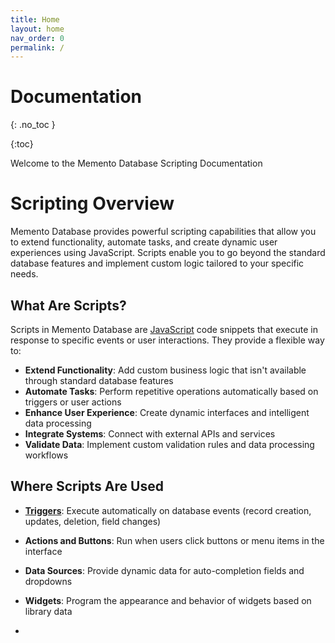 ```yaml
---
title: Home
layout: home
nav_order: 0
permalink: /
---
```


# Documentation
{: .no_toc } 

{:toc}

Welcome to the Memento Database Scripting Documentation

# Scripting Overview

Memento Database provides powerful scripting capabilities that allow you to extend functionality, automate tasks, and create dynamic user experiences using JavaScript. Scripts enable you to go beyond the standard database features and implement custom logic tailored to your specific needs.

## What Are Scripts?

Scripts in Memento Database are [JavaScript](https://developer.mozilla.org/en-US/docs/Web/JavaScript) code snippets that execute in response to specific events or user interactions. They provide a flexible way to:

- **Extend Functionality**: Add custom business logic that isn't available through standard database features
- **Automate Tasks**: Perform repetitive operations automatically based on triggers or user actions  
- **Enhance User Experience**: Create dynamic interfaces and intelligent data processing
- **Integrate Systems**: Connect with external APIs and services
- **Validate Data**: Implement custom validation rules and data processing workflows

## Where Scripts Are Used

- **[Triggers](scripts/triggers.md)**: Execute automatically on database events (record creation, updates, deletion, field changes)
- **Actions and Buttons**: Run when users click buttons or menu items in the interface
- **Data Sources**: Provide dynamic data for auto-completion fields and dropdowns
- **Widgets**: Program the appearance and behavior of widgets based on library data

- 
